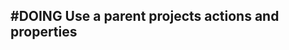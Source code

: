 ## #DOING Use a parent projects actions and properties
<!-- #task story-id:Add-a-command-to-show-defaults group:"Ungrouped Tasks" -->
<!-- created:2023-09-19T01:08:55.336Z task-id:NyXMr order:0 -->
